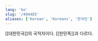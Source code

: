 ```yaml
---
lang: 'ko'
slug: '/4944E5'
aliases: ['Korean', 'Koreans', '한국민']
---
```


[[대한민국]]의 국적자이다. [[한민족]]과 다르다.
